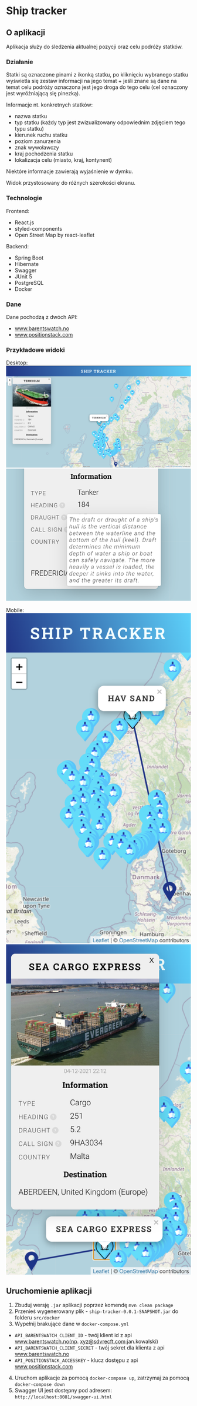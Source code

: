 # Ship tracker

## O aplikacji

Aplikacja służy do śledzenia aktualnej pozycji oraz celu podróży statków.

### Działanie
Statki są oznaczone pinami z ikonką statku, po kliknięciu wybranego statku wyświetla się zestaw informacji na jego temat + jeśli znane są dane na temat celu podróży oznaczona jest jego droga do tego celu (cel oznaczony jest wyróżniającą się pinezką).

Informacje nt. konkretnych statków:
- nazwa statku
- typ statku (każdy typ jest zwizualizowany odpowiednim zdjęciem tego typu statku)
- kierunek ruchu statku
- poziom zanurzenia
- znak wywoławczy
- kraj pochodzenia statku
- lokalizacja celu (miasto, kraj, kontynent)

Niektóre informacje zawierają wyjaśnienie w dymku.

Widok przystosowany do różnych szerokości ekranu.

### Technologie
Frontend:
- React.js
- styled-components
- Open Street Map by react-leaflet

Backend:
- Spring Boot
- Hibernate
- Swagger
- JUnit 5
- PostgreSQL
- Docker

### Dane
Dane pochodzą z dwóch API:
- www.barentswatch.no
- www.positionstack.com

### Przykładowe widoki

Desktop:
![Desktop - information modal](./screenshots/Ship%20tracker%20-%20desktop%20-%20information%20modal.png)
![Explanation tooltip](./screenshots/Ship%20tracker%20-%20explanation%20tooltip.png)

Mobile:
![Mobile - pin active](./screenshots/Ship%20tracker%20-%20iPhone%206%20-%20pin%20active.png)
![Mobile - information modal](./screenshots/Ship%20tracker%20-%20iPhone%206%20-%20information%20modal.png)

## Uruchomienie aplikacji

1. Zbuduj wersję `.jar` aplikacji poprzez komendę `mvn clean package`
2. Przenieś wygenerowany plik - `ship-tracker-0.0.1-SNAPSHOT.jar` do folderu `src/docker`
3. Wypełnij brakujące dane w `docker-compose.yml`
- `API_BARENTSWATCH_CLIENT_ID` - twój klient id z api www.barentswatch.no(np. xyz@sdvrecft.com:jan.kowalski)
- `API_BARENTSWATCH_CLIENT_SECRET` - twój sekret dla klienta z api www.barentswatch.no
- `API_POSITIONSTACK_ACCESSKEY` -  klucz dostępu z api www.positionstack.com
4. Uruchom aplikacje za pomocą `docker-compose up`, zatrzymaj za pomocą `docker-compose down`
5. Swagger UI jest dostępny pod adresem: `http://localhost:8081/swagger-ui.html`

